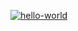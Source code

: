 [![hello-world](https://github.com/Spring-Silver-Bird/hexlet_pytest/actions/workflows/hello-world.yaml/badge.svg)](https://github.com/Spring-Silver-Bird/hexlet_pytest/actions/workflows/hello-world.yaml)